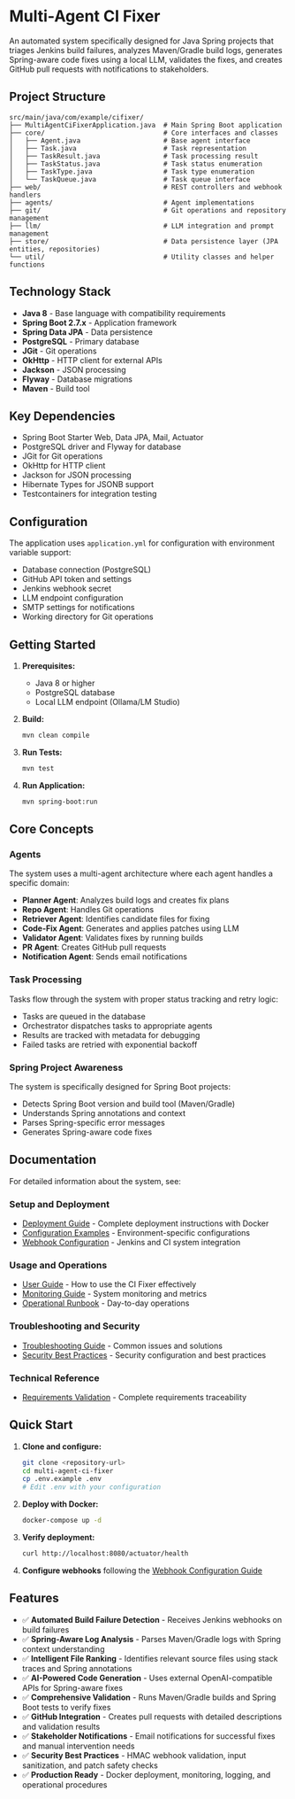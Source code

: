 # Multi-Agent CI Fixer

An automated system specifically designed for Java Spring projects that triages Jenkins build failures, analyzes Maven/Gradle build logs, generates Spring-aware code fixes using a local LLM, validates the fixes, and creates GitHub pull requests with notifications to stakeholders.

## Project Structure

```
src/main/java/com/example/cifixer/
├── MultiAgentCiFixerApplication.java  # Main Spring Boot application
├── core/                              # Core interfaces and classes
│   ├── Agent.java                     # Base agent interface
│   ├── Task.java                      # Task representation
│   ├── TaskResult.java                # Task processing result
│   ├── TaskStatus.java                # Task status enumeration
│   ├── TaskType.java                  # Task type enumeration
│   └── TaskQueue.java                 # Task queue interface
├── web/                               # REST controllers and webhook handlers
├── agents/                            # Agent implementations
├── git/                               # Git operations and repository management
├── llm/                               # LLM integration and prompt management
├── store/                             # Data persistence layer (JPA entities, repositories)
└── util/                              # Utility classes and helper functions
```

## Technology Stack

- **Java 8** - Base language with compatibility requirements
- **Spring Boot 2.7.x** - Application framework
- **Spring Data JPA** - Data persistence
- **PostgreSQL** - Primary database
- **JGit** - Git operations
- **OkHttp** - HTTP client for external APIs
- **Jackson** - JSON processing
- **Flyway** - Database migrations
- **Maven** - Build tool

## Key Dependencies

- Spring Boot Starter Web, Data JPA, Mail, Actuator
- PostgreSQL driver and Flyway for database
- JGit for Git operations
- OkHttp for HTTP client
- Jackson for JSON processing
- Hibernate Types for JSONB support
- Testcontainers for integration testing

## Configuration

The application uses `application.yml` for configuration with environment variable support:

- Database connection (PostgreSQL)
- GitHub API token and settings
- Jenkins webhook secret
- LLM endpoint configuration
- SMTP settings for notifications
- Working directory for Git operations

## Getting Started

1. **Prerequisites:**
   - Java 8 or higher
   - PostgreSQL database
   - Local LLM endpoint (Ollama/LM Studio)

2. **Build:**
   ```bash
   mvn clean compile
   ```

3. **Run Tests:**
   ```bash
   mvn test
   ```

4. **Run Application:**
   ```bash
   mvn spring-boot:run
   ```

## Core Concepts

### Agents
The system uses a multi-agent architecture where each agent handles a specific domain:
- **Planner Agent**: Analyzes build logs and creates fix plans
- **Repo Agent**: Handles Git operations
- **Retriever Agent**: Identifies candidate files for fixing
- **Code-Fix Agent**: Generates and applies patches using LLM
- **Validator Agent**: Validates fixes by running builds
- **PR Agent**: Creates GitHub pull requests
- **Notification Agent**: Sends email notifications

### Task Processing
Tasks flow through the system with proper status tracking and retry logic:
- Tasks are queued in the database
- Orchestrator dispatches tasks to appropriate agents
- Results are tracked with metadata for debugging
- Failed tasks are retried with exponential backoff

### Spring Project Awareness
The system is specifically designed for Spring Boot projects:
- Detects Spring Boot version and build tool (Maven/Gradle)
- Understands Spring annotations and context
- Parses Spring-specific error messages
- Generates Spring-aware code fixes

## Documentation

For detailed information about the system, see:

### Setup and Deployment
- [Deployment Guide](docs/DEPLOYMENT.md) - Complete deployment instructions with Docker
- [Configuration Examples](docs/CONFIGURATION_EXAMPLES.md) - Environment-specific configurations
- [Webhook Configuration](docs/WEBHOOK_CONFIGURATION.md) - Jenkins and CI system integration

### Usage and Operations
- [User Guide](docs/USER_GUIDE.md) - How to use the CI Fixer effectively
- [Monitoring Guide](docs/MONITORING.md) - System monitoring and metrics
- [Operational Runbook](docs/OPERATIONAL_RUNBOOK.md) - Day-to-day operations

### Troubleshooting and Security
- [Troubleshooting Guide](docs/TROUBLESHOOTING.md) - Common issues and solutions
- [Security Best Practices](docs/SECURITY.md) - Security configuration and best practices

### Technical Reference
- [Requirements Validation](docs/REQUIREMENTS_VALIDATION.md) - Complete requirements traceability

## Quick Start

1. **Clone and configure:**
   ```bash
   git clone <repository-url>
   cd multi-agent-ci-fixer
   cp .env.example .env
   # Edit .env with your configuration
   ```

2. **Deploy with Docker:**
   ```bash
   docker-compose up -d
   ```

3. **Verify deployment:**
   ```bash
   curl http://localhost:8080/actuator/health
   ```

4. **Configure webhooks** following the [Webhook Configuration Guide](docs/WEBHOOK_CONFIGURATION.md)

## Features

- ✅ **Automated Build Failure Detection** - Receives Jenkins webhooks on build failures
- ✅ **Spring-Aware Log Analysis** - Parses Maven/Gradle logs with Spring context understanding
- ✅ **Intelligent File Ranking** - Identifies relevant source files using stack traces and Spring annotations
- ✅ **AI-Powered Code Generation** - Uses external OpenAI-compatible APIs for Spring-aware fixes
- ✅ **Comprehensive Validation** - Runs Maven/Gradle builds and Spring Boot tests to verify fixes
- ✅ **GitHub Integration** - Creates pull requests with detailed descriptions and validation results
- ✅ **Stakeholder Notifications** - Email notifications for successful fixes and manual intervention needs
- ✅ **Security Best Practices** - HMAC webhook validation, input sanitization, and patch safety checks
- ✅ **Production Ready** - Docker deployment, monitoring, logging, and operational procedures